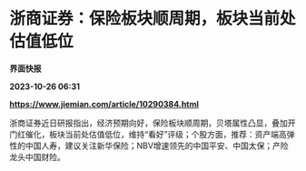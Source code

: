 # 浙商证券：保险板块顺周期，板块当前处估值低位
**界面快报**

**2023-10-26 06:31**

**https://www.jiemian.com/article/10290384.html**

浙商证券近日研报指出，经济预期向好，保险板块顺周期，贝塔属性凸显，叠加开门红催化，板块当前处估值低位，维持“看好”评级；个股方面，推荐：资产端高弹性的中国人寿，建议关注新华保险；NBV增速领先的中国平安、中国太保；产险龙头中国财险。